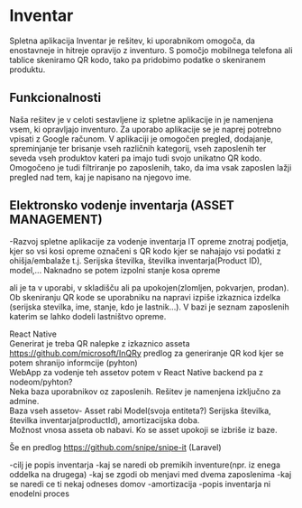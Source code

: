 <script
  src="https://code.jquery.com/jquery-3.2.1.min.js"
  integrity="sha256-hwg4gsxgFZhOsEEamdOYGBf13FyQuiTwlAQgxVSNgt4="
  crossorigin="anonymous"></script>


# Inventar

Spletna aplikacija Inventar je rešitev, ki uporabnikom omogoča, da enostavneje in hitreje opravijo z inventuro. S pomočjo mobilnega telefona ali tablice skeniramo QR kodo, tako pa pridobimo podatke o skeniranem produktu.

## Funkcionalnosti

Naša rešitev je v celoti sestavljene iz spletne aplikacije in je namenjena vsem, ki opravljajo inventuro. Za uporabo aplikacije se je naprej potrebno vpisati z Google računom. V aplikaciji je omogočen pregled, dodajanje, spreminjanje ter brisanje vseh različnih kategorij, vseh zaposlenih ter seveda vseh produktov kateri pa imajo tudi svojo unikatno QR kodo. Omogočeno je tudi filtriranje po zaposlenih, tako, da ima vsak zaposlen lažji pregled nad tem, kaj je napisano na njegovo ime.

## Elektronsko vodenje inventarja (ASSET MANAGEMENT)

-Razvoj spletne aplikacije za vodenje inventarja IT opreme znotraj podjetja, kjer so vsi kosi opreme označeni s QR kodo kjer se nahajajo vsi podatki z ohišja/embalaže t.j. Serijska številka,  številka inventarja(Product ID), model,... Naknadno se potem izpolni stanje kosa opreme
<script src="js/readMore.jquery.js"></script> ali je ta v uporabi, v skladišču ali pa upokojen(zlomljen, pokvarjen, prodan). Ob skeniranju QR kode se uporabniku na napravi izpiše izkaznica izdelka (serijska stevilka, ime, stanje, kdo je lastnik...). V bazi je seznam zaposlenih katerim se lahko dodeli lastništvo opreme.


React Native  <br />
Generirat je treba QR nalepke z izkaznico asseta  <br />
https://github.com/microsoft/InQRy predlog za generiranje QR kod kjer se potem shranijo informcije (pyhton)  <br />
WebApp za vodenje teh assetov potem v React Native backend pa z nodeom/pyhton?  <br />
Neka baza uporabnikov oz zaposlenih. Rešitev je namenjena izključno za admine. <br />
Baza vseh assetov- Asset rabi Model(svoja entiteta?) Serijska številka, številka inventarja(productId), amortizacijska doba. 
<br />
Možnost vnosa asseta ob nabavi. Ko se asset upokoji se izbriše iz baze. <br />

Še en predlog https://github.com/snipe/snipe-it (Laravel)




-cilj je popis inventarja
-kaj se naredi ob premikih inventure(npr. iz enega oddelka na drugega)
-kaj se zgodi ob menjavi med dvema zaposlenima
-kaj se naredi ce ti nekaj odneses domov
-amortizacija
-popis inventarja ni enodelni proces
